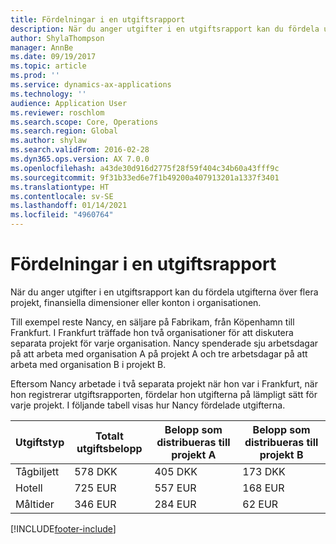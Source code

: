 ```yaml
---
title: Fördelningar i en utgiftsrapport
description: När du anger utgifter i en utgiftsrapport kan du fördela utgifterna över flera projekt, juridiska entiteter eller konton i organisationen.
author: ShylaThompson
manager: AnnBe
ms.date: 09/19/2017
ms.topic: article
ms.prod: ''
ms.service: dynamics-ax-applications
ms.technology: ''
audience: Application User
ms.reviewer: roschlom
ms.search.scope: Core, Operations
ms.search.region: Global
ms.author: shylaw
ms.search.validFrom: 2016-02-28
ms.dyn365.ops.version: AX 7.0.0
ms.openlocfilehash: a43de30d916d2775f28f59f404c34b60a43fff9c
ms.sourcegitcommit: 9f31b33ed6e7f1b49200a407913201a1337f3401
ms.translationtype: HT
ms.contentlocale: sv-SE
ms.lasthandoff: 01/14/2021
ms.locfileid: "4960764"
---
```

# <a name="expense-report-distributions"></a>Fördelningar i en utgiftsrapport

När du anger utgifter i en utgiftsrapport kan du fördela utgifterna över flera projekt, finansiella dimensioner eller konton i organisationen.

Till exempel reste Nancy, en säljare på Fabrikam, från Köpenhamn till Frankfurt. I Frankfurt träffade hon två organisationer för att diskutera separata projekt för varje organisation. Nancy spenderade sju arbetsdagar på att arbeta med organisation A på projekt A och tre arbetsdagar på att arbeta med organisation B i projekt B.

Eftersom Nancy arbetade i två separata projekt när hon var i Frankfurt, när hon registrerar utgiftsrapporten, fördelar hon utgifterna på lämpligt sätt för varje projekt. I följande tabell visas hur Nancy fördelade utgifterna.


| Utgiftstyp | Totalt utgiftsbelopp|Belopp som distribueras till projekt A| Belopp som distribueras till projekt B |
|--------------|---------------------|-------------------------------|---------------------------------|
|Tågbiljett   |578 DKK              |405 DKK                        |173 DKK                          |
|Hotell         |725 EUR              |557 EUR                        |168 EUR                          |
|Måltider         |346 EUR              |284 EUR                        |62 EUR                           |



[!INCLUDE[footer-include](../includes/footer-banner.md)]